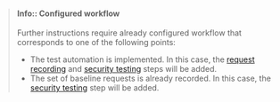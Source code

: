 > #### Info:: Configured workflow
>
> Further instructions require already configured workflow that corresponds to one of the following points:
> - The test automation is implemented. In this case, the [request recording](#adding-the-step-of-request-recording) and [security testing](#adding-the-step-of-security-testing) steps will be added.
> - The set of baseline requests is already recorded. In this case, the [security testing](#adding-the-step-of-security-testing) step will be added.